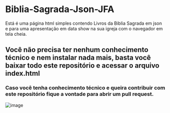 # Biblia-Sagrada-Json-JFA
Está é uma página html simples contendo Livros da Biblia Sagrada em json e para uma apresentação em data show na sua igreja com o navegador em tela cheia.
## Você não precisa ter nenhum conhecimento técnico e nem instalar nada mais, basta você baixar todo este repositório e acessar o arquivo index.html

### Caso você tenha conhecimento técnico e queira contribuir com este repositório fique a vontade para abrir um pull request.

![image](https://github.com/DanielLiberato/Biblia-Sagrada-Json-JFA/assets/81873713/7e85aa86-686b-4215-849e-358c9b61b07a)
